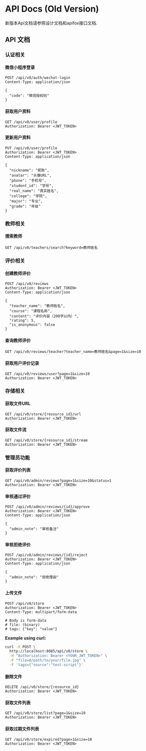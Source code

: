 # API Docs (Old Version)

新版本Api文档请参照设计文档和apifox接口文档.

## API 文档

### 认证相关

#### 微信小程序登录
```http
POST /api/v0/auth/wechat-login
Content-Type: application/json

{
  "code": "微信授权码"
}
```

#### 获取用户资料
```http
GET /api/v0/user/profile
Authorization: Bearer <JWT_TOKEN>
```

#### 更新用户资料
```http
PUT /api/v0/user/profile
Authorization: Bearer <JWT_TOKEN>
Content-Type: application/json

{
  "nickname": "昵称",
  "avatar": "头像URL",
  "phone": "手机号",
  "student_id": "学号",
  "real_name": "真实姓名",
  "college": "学院",
  "major": "专业",
  "grade": "年级"
}
```

### 教师相关

#### 搜索教师
```http
GET /api/v0/teachers/search?keyword=教师姓名
```

### 评价相关

#### 创建教师评价
```http
POST /api/v0/reviews
Authorization: Bearer <JWT_TOKEN>
Content-Type: application/json

{
  "teacher_name": "教师姓名",
  "course": "课程名称",
  "content": "评价内容（200字以内）",
  "rating": 5,
  "is_anonymous": false
}
```

#### 查询教师评价
```http
GET /api/v0/reviews/teacher?teacher_name=教师姓名&page=1&size=10
```

#### 获取用户评价记录
```http
GET /api/v0/reviews/user?page=1&size=10
Authorization: Bearer <JWT_TOKEN>
```

### 存储相关

#### 获取文件URL
```http
GET /api/v0/store/{resource_id}/url
Authorization: Bearer <JWT_TOKEN>
```

#### 获取文件流
```http
GET /api/v0/store/{resource_id}/stream
Authorization: Bearer <JWT_TOKEN>
```

### 管理员功能

#### 获取评价列表
```http
GET /api/v0/admin/reviews?page=1&size=10&status=1
Authorization: Bearer <JWT_TOKEN>
```

#### 审核通过评价
```http
POST /api/v0/admin/reviews/{id}/approve
Authorization: Bearer <JWT_TOKEN>
Content-Type: application/json

{
  "admin_note": "审核备注"
}
```

#### 审核拒绝评价
```http
POST /api/v0/admin/reviews/{id}/reject
Authorization: Bearer <JWT_TOKEN>
Content-Type: application/json

{
  "admin_note": "拒绝理由"
}
```

#### 上传文件
```http
POST /api/v0/store
Authorization: Bearer <JWT_TOKEN>
Content-Type: multipart/form-data

# Body is form-data
# file: (binary)
# tags: {"key": "value"}
```

**Example using curl:**
```bash
curl -X POST \
  http://localhost:8085/api/v0/store \
  -H "Authorization: Bearer <YOUR_JWT_TOKEN>" \
  -F "file=@/path/to/your/file.jpg" \
  -F 'tags={"source":"test-script"}'
```

#### 删除文件
```http
DELETE /api/v0/store/{resource_id}
Authorization: Bearer <JWT_TOKEN>
```

#### 获取文件列表
```http
GET /api/v0/store/list?page=1&size=10
Authorization: Bearer <JWT_TOKEN>
```

#### 获取过期文件列表
```http
GET /api/v0/store/expired?page=1&size=10
Authorization: Bearer <JWT_TOKEN>
```
